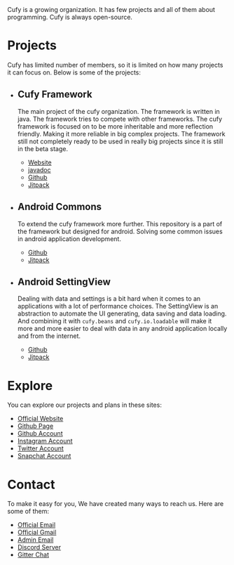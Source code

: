 <html lang="en">
    <head>
        <title>Cufy</title>
        <script>
            window.onload = function() {
              let link = top.document.createElement("link");
              link.type = "image/*";
              link.rel = "icon";
              link.href = "cufy.png";
              top.document.getElementsByTagName("head")[0].appendChild(link);
            };
        </script>
    </head>
</html> 
Cufy is a growing organization. It has few projects and all of them
about programming. Cufy is always open-source.

# Projects
Cufy has limited number of members, so it is limited on how many projects
it can focus on. Below is some of the projects:

-   ## Cufy Framework
    The main project of the cufy organization. The framework is written in java.
    The framework tries to compete with other frameworks. The cufy framework is
    focused on to be more inheritable and more reflection friendly. Making it 
    more reliable in big complex projects. The framework still not completely
    ready to be used in really big projects since it is still in the beta stage. 
    -   [Website](https://framework.cufy.org)
    -   [javadoc](https://framework.cufy.org/docs)
    -   [Github](https://github.com/cufyorg/framework)
    -   [Jitpack](https://jitpack.io/#org.cufy/framework)

-   ## Android Commons
    To extend the cufy framework more further. This repository is a part of the
    framework but designed for android. Solving some common issues in android
    application development.
    -   [Github](https://github.com/cufyorg/android-commons)
    -   [Jitpack](https://jitpack.io/#org.cufy/android-commons)

-   ## Android SettingView
    Dealing with data and settings is a bit hard when it comes to an applications
    with a lot of performance choices. The SettingView is an abstraction to
    automate the UI generating, data saving and data loading. And combining
    it with `cufy.beans` and `cufy.io.loadable` will make it more and more easier
    to deal with data in any android application locally and from the internet.
    -   [Github](https://github.com/cufyorg/android-settingview)
    -   [Jitpack](https://jitpack.io/#org.cufy/android-settingview)
    
# Explore
You can explore our projects and plans in these sites:
-   [Official Website](https://cufy.org)
-   [Github Page](https://cufyorg.github.io)
-   [Github Account](https://github.com/cufyorg)
-   [Instagram Account](https://instagram.com/cufyorg)
-   [Twitter Account](https://twitter.com/cufyorg)
-   [Snapchat Account](https://snapchat.com/add/cufyorg)

# Contact
To make it easy for you, We have created many ways to reach us. Here are some of them:
-   [Official Email](support@cufy.org)
-   [Official Gmail](cufyorg@gmail.org)
-   [Admin Email](admin@cufy.org)
-   [Discord Server](https://discord.gg/ASAGGy7)
-   [Gitter Chat](https://gitter.im/cufyorg/community)

